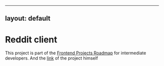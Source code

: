 <!-- START JEKYLL LAYOUT -->
---
layout: default
---
<!-- END JEKYLL LAYOUT -->
# Reddit client

This project is part of the [Frontend Projects Roadmap](https://roadmap.sh/frontend/projects) for intermediate developers. And the [link](https://roadmap.sh/projects/reddit-client) of the project himself 
